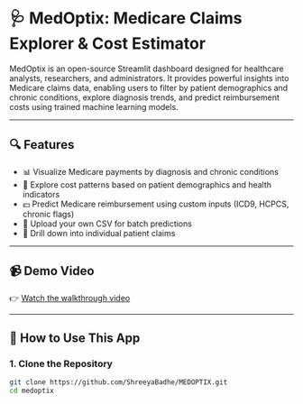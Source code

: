 # 🩺 MedOptix: Medicare Claims Explorer & Cost Estimator

MedOptix is an open-source Streamlit dashboard designed for healthcare analysts, researchers, and administrators. It provides powerful insights into Medicare claims data, enabling users to filter by patient demographics and chronic conditions, explore diagnosis trends, and predict reimbursement costs using trained machine learning models.

---

## 🔍 Features

- 📊 Visualize Medicare payments by diagnosis and chronic conditions  
- 🧠 Explore cost patterns based on patient demographics and health indicators  
- 💵 Predict Medicare reimbursement using custom inputs (ICD9, HCPCS, chronic flags)  
- 📁 Upload your own CSV for batch predictions  
- 🧾 Drill down into individual patient claims  

---

## 📹 Demo Video

👉 [Watch the walkthrough video](https://drive.google.com/file/d/11P_yZB2SP6sU3MIYAOXwLMff0tVcCqO_/view?usp=sharing)

---

## 🚀 How to Use This App

### 1. Clone the Repository

```bash
git clone https://github.com/ShreeyaBadhe/MEDOPTIX.git
cd medoptix
